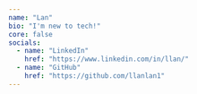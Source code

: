 ```yaml
---
name: "Lan"
bio: "I'm new to tech!"
core: false
socials:
  - name: "LinkedIn"
    href: "https://www.linkedin.com/in/llan/"
  - name: "GitHub"
    href: "https://github.com/llanlan1"
---
```

